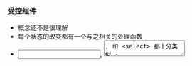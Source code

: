 ### 受控组件
- 概念还不是很理解
- 每个状态的改变都有一个与之相关的处理函数
- <input type="text">, <textarea>, 和 <select> 都十分类似 - 他们都通过传入一个value属性来实现对组件的控制。

### 受控组件的替代方法
- 非受控组件